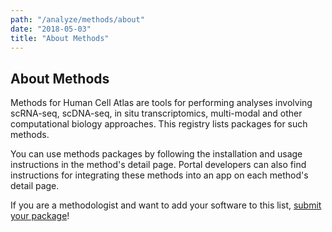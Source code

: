 ```yaml
---
path: "/analyze/methods/about"	
date: "2018-05-03"	
title: "About Methods"
---
```


## About Methods
Methods for Human Cell Atlas are tools for performing analyses involving scRNA-seq, scDNA-seq, in situ transcriptomics, multi-modal and other computational biology approaches.  This registry lists packages for such methods.

You can use methods packages by following the installation and usage instructions in the method's detail page.  Portal developers can also find instructions for integrating these methods into an app on each method's detail page.

If you are a methodologist and want to add your software to this list, [submit your package](https://github.com/HumanCellAtlas/data-portal-content/issues/new/?template=submit-method-package.md)!
